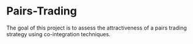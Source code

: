 # Pairs-Trading
The goal of this project is to assess the attractiveness of a pairs trading strategy using co-integration techniques.
